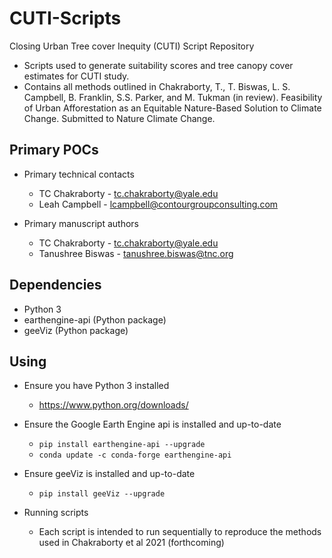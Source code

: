 # CUTI-Scripts
Closing Urban Tree cover Inequity (CUTI) Script Repository
* Scripts used to generate suitability scores and tree canopy cover estimates for CUTI study.
* Contains all methods outlined in Chakraborty, T., T. Biswas, L. S. Campbell, B. Franklin, S.S. Parker, and M. Tukman (in review). Feasibility of Urban Afforestation as an Equitable Nature-Based Solution to Climate Change. Submitted to Nature Climate Change.

## Primary POCs
* Primary technical contacts
	* TC Chakraborty - tc.chakraborty@yale.edu
	* Leah Campbell - lcampbell@contourgroupconsulting.com

* Primary manuscript authors
	* TC Chakraborty - tc.chakraborty@yale.edu
	* Tanushree Biswas - tanushree.biswas@tnc.org

## Dependencies
* Python 3
* earthengine-api (Python package)
* geeViz (Python package)

## Using
* Ensure you have Python 3 installed
  * <https://www.python.org/downloads/>
  
* Ensure the Google Earth Engine api is installed and up-to-date
  * `pip install earthengine-api --upgrade`
  * `conda update -c conda-forge earthengine-api`

* Ensure geeViz is installed and up-to-date
  * `pip install geeViz --upgrade`

* Running scripts
  * Each script is intended to run sequentially to reproduce the methods used in Chakraborty et al 2021 (forthcoming)

